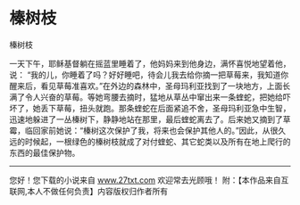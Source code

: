 # 榛树枝

榛树枝 

一天下午，耶稣基督躺在摇蓝里睡着了，他妈妈来到他身边，满怀喜悦地望着他，说： 
“我的儿，你睡着了吗？好好睡吧，待会儿我去给你摘一把草莓来，我知道你醒来后，看见草莓准喜欢。”在外边的森林中，圣母玛利亚找到了一块地方，上面长满了令人兴奋的草莓。等她弯腰去摘时，猛地从草丛中窜出来一条蝰蛇，把她给吓坏了，她丢下草莓，扭头就跑。那条蝰蛇在后面紧追不舍，圣母玛利亚急中生智，迅速地躲进了一丛榛树下，静静地站在那里，最后蝰蛇离去了。后来她又摘到了草霉，临回家前她说：“榛树这次保护了我，将来也会保护其他人的。”因此，从很久远的时候起，一根绿色的榛树枝就成了对付蝰蛇、其它蛇类以及所有在地上爬行的东西的最佳保护物。 

                  
--------------------
您好！您下载的小说来自 www.27txt.com 欢迎常去光顾哦！
附：【本作品来自互联网,本人不做任何负责】内容版权归作者所有
